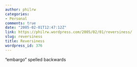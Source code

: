 ```yaml
---
author: philrw
categories:
- Personal
comments: true
date: "2005-02-01T12:47:12Z"
link: https://philrw.wordpress.com/2005/02/01/reversiness/
slug: reversiness
title: Reversiness
wordpress_id: 376
---
```


“embargo” spelled backwards
